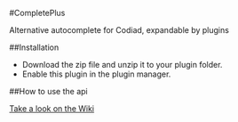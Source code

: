 #CompletePlus

Alternative autocomplete for Codiad, expandable by plugins

##Installation

- Download the zip file and unzip it to your plugin folder.
- Enable this plugin in the plugin manager.

##How to use the api

[Take a look on the Wiki](https://github.com/Andr3as/Codiad-CompletePlus/wiki)